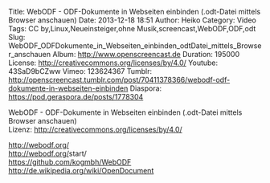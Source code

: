 Title: WebODF - ODF-Dokumente in Webseiten einbinden (.odt-Datei mittels Browser anschauen)
Date: 2013-12-18 18:51
Author: Heiko
Category: Video
Tags: CC by,Linux,Neueinsteiger,ohne Musik,screencast,WebODF,ODF,odt
Slug: WebODF_ODFDokumente_in_Webseiten_einbinden_odtDatei_mittels_Browser_anschauen
Album: http://www.openscreencast.de
Duration: 195000
License: http://creativecommons.org/licenses/by/4.0/
Youtube: 43SaD9bCZww
Vimeo: 123624367
Tumblr: http://openscreencast.tumblr.com/post/70411378366/webodf-odf-dokumente-in-webseiten-einbinden
Diaspora: https://pod.geraspora.de/posts/1778304

WebODF - ODF-Dokumente in Webseiten einbinden (.odt-Datei mittels Browser
anschauen)  
Lizenz: <http://creativecommons.org/licenses/by/4.0/>  
  
<http://webodf.org/>  
<http://webodf.org/>start/  
<https://github.com/kogmbh/WebODF>  
<http://de.wikipedia.org/wiki/OpenDocument>

